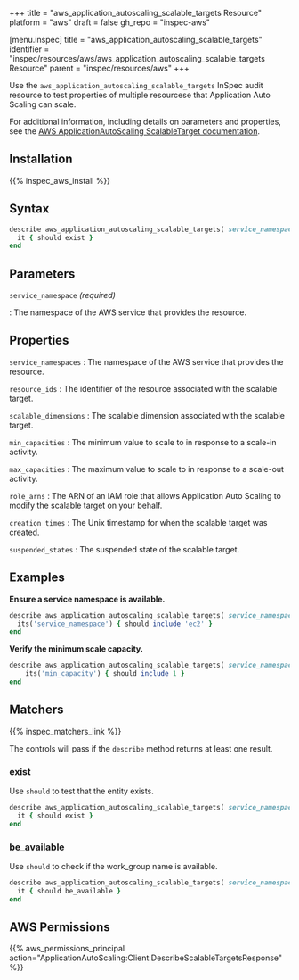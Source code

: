 +++
title = "aws_application_autoscaling_scalable_targets Resource"
platform = "aws"
draft = false
gh_repo = "inspec-aws"

[menu.inspec]
title = "aws_application_autoscaling_scalable_targets"
identifier = "inspec/resources/aws/aws_application_autoscaling_scalable_targets Resource"
parent = "inspec/resources/aws"
+++

Use the `aws_application_autoscaling_scalable_targets` InSpec audit resource to test properties of multiple resourcese that Application Auto Scaling can scale.

For additional information, including details on parameters and properties, see the [AWS ApplicationAutoScaling ScalableTarget documentation](https://docs.aws.amazon.com/AWSCloudFormation/latest/UserGuide/aws-resource-applicationautoscaling-scalabletarget.html).

## Installation

{{% inspec_aws_install %}}

## Syntax

```ruby
describe aws_application_autoscaling_scalable_targets( service_namespace: 'SERVICE_NAMESPACE' ) do
  it { should exist }
end
```

## Parameters

`service_namespace` _(required)_

: The namespace of the AWS service that provides the resource.

## Properties

`service_namespaces`
: The namespace of the AWS service that provides the resource.

`resource_ids`
: The identifier of the resource associated with the scalable target.

`scalable_dimensions`
: The scalable dimension associated with the scalable target.

`min_capacities`
: The minimum value to scale to in response to a scale-in activity.

`max_capacities`
: The maximum value to scale to in response to a scale-out activity.

`role_arns`
: The ARN of an IAM role that allows Application Auto Scaling to modify the scalable target on your behalf.

`creation_times`
: The Unix timestamp for when the scalable target was created.

`suspended_states`
: The suspended state of the scalable target.

## Examples

**Ensure a service namespace is available.**

```ruby
describe aws_application_autoscaling_scalable_targets( service_namespace: 'SERVICE_NAMESPACE' ) do
  its('service_namespace') { should include 'ec2' }
end
```

**Verify the minimum scale capacity.**

```ruby
describe aws_application_autoscaling_scalable_targets( service_namespace: 'SERVICE_NAMESPACE' ) do
    its('min_capacity') { should include 1 }
end
```

## Matchers

{{% inspec_matchers_link %}}

The controls will pass if the `describe` method returns at least one result.

### exist

Use `should` to test that the entity exists.

```ruby
describe aws_application_autoscaling_scalable_targets( service_namespace: 'SERVICE_NAMESPACE' ) do
  it { should exist }
end
```

### be_available

Use `should` to check if the work_group name is available.

```ruby
describe aws_application_autoscaling_scalable_targets( service_namespace: 'SERVICE_NAMESPACE' ) do
  it { should be_available }
end
```

## AWS Permissions

{{% aws_permissions_principal action="ApplicationAutoScaling:Client:DescribeScalableTargetsResponse" %}}

